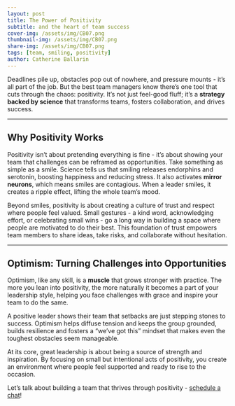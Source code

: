 ```yaml
---
layout: post
title: The Power of Positivity
subtitle: and the heart of team success
cover-img: /assets/img/CB07.png
thumbnail-img: /assets/img/CB07.png
share-img: /assets/img/CB07.png
tags: [team, smiling, positivity]
author: Catherine Ballarin
---
```


Deadlines pile up, obstacles pop out of nowhere, and pressure mounts - it’s all part of the job. But the best team managers know there’s one tool that cuts through the chaos: positivity. It’s not just feel-good fluff; it’s a **strategy backed by science** that transforms teams, fosters collaboration, and drives success.

---

## Why Positivity Works
Positivity isn’t about pretending everything is fine - it’s about showing your team that challenges can be reframed as opportunities. Take something as simple as a smile. Science tells us that smiling releases endorphins and serotonin, boosting happiness and reducing stress. It also activates **mirror neurons**, which means smiles are contagious. When a leader smiles, it creates a ripple effect, lifting the whole team’s mood.

Beyond smiles, positivity is about creating a culture of trust and respect where people feel valued. Small gestures - a kind word, acknowledging effort, or celebrating small wins - go a long way in building a space where people are motivated to do their best. This foundation of trust empowers team members to share ideas, take risks, and collaborate without hesitation.

---

## Optimism: Turning Challenges into Opportunities
Optimism, like any skill, is a **muscle** that grows stronger with practice. The more you lean into positivity, the more naturally it becomes a part of your leadership style, helping you face challenges with grace and inspire your team to do the same.

A positive leader shows their team that setbacks are just stepping stones to success. Optimism helps diffuse tension and keeps the group grounded, builds resilience and fosters a “we’ve got this” mindset that makes even the toughest obstacles seem manageable.

At its core, great leadership is about being a source of strength and inspiration. By focusing on small but intentional acts of positivity, you create an environment where people feel supported and ready to rise to the occasion.

Let’s talk about building a team that thrives through positivity - [schedule a chat](mailto:catherine.ballarin@proton.me)!

